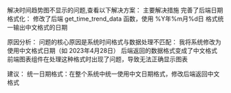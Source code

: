 解决时间趋势图不显示的问题,查看以下解决方案：
主要解决措施
完善了后端日期格式化：
修改了后端 get_time_trend_data 函数，使用 %Y年%m月%d日 格式统一输出中文格式的日期

原因分析：
问题的核心原因是系统时间格式与数据处理不匹配：
我将系统修改为使用中文格式日期（如 2023年4月28日）
后端返回的数据格式变成了中文格式
前端图表组件在处理这种格式时出现了问题，导致无法正确显示图表

建议：
统一日期格式：在整个系统中统一使用中文日期格式，修改后端返回中文格式